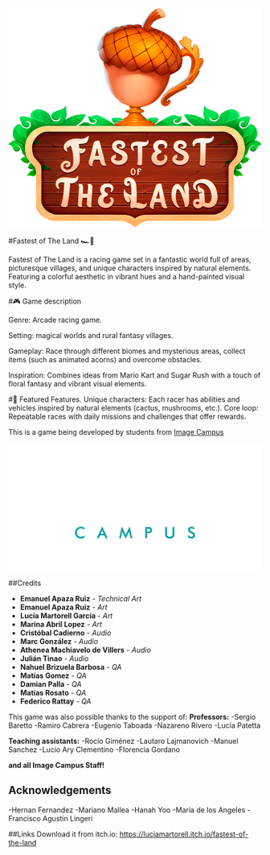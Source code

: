 <p align="center">
<img src="logo.png" alt="Fastest of The Land"/>
</p>

#Fastest of The Land 🏎️🌾

Fastest of The Land is a racing game set in a fantastic world full of areas, picturesque villages, and unique characters inspired by natural elements. Featuring a colorful aesthetic in vibrant hues and a hand-painted visual style.

#🎮 Game description

Genre: Arcade racing game.

Setting: magical worlds and rural fantasy villages.

Gameplay: Race through different biomes and mysterious areas, collect items (such as animated acorns) and overcome obstacles.

Inspiration: Combines ideas from Mario Kart and Sugar Rush with a touch of floral fantasy and vibrant visual elements.

#🚀 Featured Features.
Unique characters: Each racer has abilities and vehicles inspired by natural elements (cactus, mushrooms, etc.).
Core loop: Repeatable races with daily missions and challenges that offer rewards.

This is a game being developed by students from <a href="https://www.imagecampus.edu.ar/">Image Campus</a>

<p align="center">
  <a href="https://www.imagecampus.edu.ar/">
    <img src="logo-image-campus.png" alt="Image Campus"/>
  </a> 
</p>


##Credits

- **Emanuel Apaza Ruiz** - *Technical Art*
- **Emanuel Apaza Ruiz** - *Art*
- **Lucía Martorell García** - *Art*
- **Marina Abril Lopez** - *Art*
- **Cristóbal Cadierno** - *Audio*
- **Marc González** - *Audio*
- **Athenea Machiavelo de Villers** - *Audio*
- **Julián Tinao** - *Audio*
- **Nahuel Brizuela Barbosa** - *QA*
- **Matías Gomez** - *QA*
- **Damian Palla** - *QA*
- **Matías Rosato** - *QA*
- **Federico Rattay** - *QA*

This game was also possible thanks to the support of:
**Professors:**
-Sergio Baretto
-Ramiro Cabrera
-Eugenio Taboada
-Nazareno Rivero
-Lucía Patetta

**Teaching assistants:**
-Rocío Giménez
-Lautaro Lajmanovich
-Manuel Sanchez
-Lucio Ary Clementino
-Florencia Gordano

**and all Image Campus Staff!**

## Acknowledgements
-Hernan Fernandez
-Mariano Mallea
-Hanah Yoo
-Maria de los Angeles
-Francisco Agustin Lingeri

##Links
Download it from itch.io: https://luciamartorell.itch.io/fastest-of-the-land

